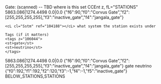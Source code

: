 Gate: (scanned) -- TBD where is this set
CCEnt z, fL="STATIONS"
	<loc z="106037">5863.086|1274.4498</loc>
	<vel z="106038">0.0|0.0</vel>
	<j0>{"f6":90,"f0":"Corvus Gate","f2":[255,255,255,255],"f3":"inactive_gate","f4":"jangala_gate"}</j0>
	
	<cL cl="Sstm" ref="104188"></cL> what system the station exists under
	
	Tags (if it matters)
	<tags z="106044">
	<st>gate</st>
	<st>neutrino</st>
	</tags>
	
	
	
<CCEnt z="106036" fL="STATIONS">
	<loc z="106037">5863.086|1274.4498</loc>
	<vel z="106038">0.0|0.0</vel>
	<j0>{"f6":90,"f0":"Corvus Gate","f2":[255,255,255,255],"f3":"inactive_gate","f4":"jangala_gate"}</j0>
	<ow ref="13"></ow>
	<orbit cl="COrbt" z="106039" r="6000.0" op="350.0" ca="12.263519">
		<e cl="CCEnt" ref="106036"></e>
		<f cl="Plnt" ref="104185"></f>
	</orbit>
	<cL cl="Sstm" ref="104188"></cL>
	<ls cl="Plnt" ref="104185"></ls>
	<me z="106040">
		<d z="106041"></d>
	</me>
	<sc z="106042"></sc>
	<cV z="106043" sn="graphics/illustrations/dead_gate.jpg" sIW="480.0" sIH="300.0" sRSI="true" sIX="0.0" sIY="0.0" sIDW="480.0" sIWH="300.0"></cV>
	<tags z="106044">
		<st>gate</st>
		<st>neutrino</st>
	</tags>
	<j1>{"f0":192,"f1":192,"f2":120,"f3":-1,"f4":-1,"f5":"inactive_gate"}</j1>
	<la z="106045" enum-type="CaEnLa">BELOW_STATIONS,STATIONS</la>
	<p cl="GateEntityPlugin" z="106046" mA="false" aI="true" sBUD="0.0" aTDLY="0.0" iUA="0.0">
		<e cl="CCEnt" ref="106036"></e>
		<bUF z="106047" b="0.0" i="1.0" o="1.0" s="IDLE" d="true" u="false"></bUF>
		<gF z="106048" b="0.0" i="1.0" o="1.0" s="IDLE" d="true" u="true"></gF>
	</p>
</CCEnt>